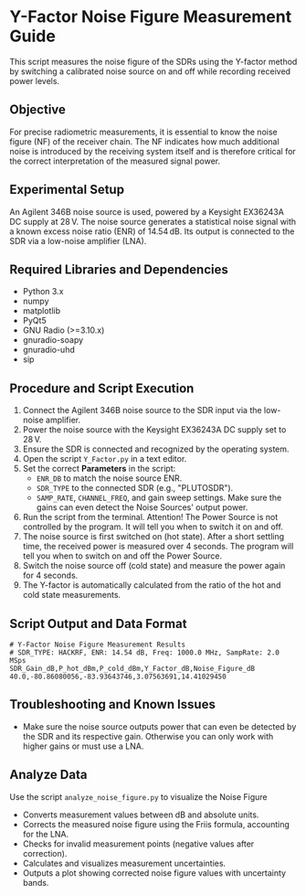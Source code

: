 # Y-Factor Noise Figure Measurement Guide

This script measures the noise figure of the SDRs using the Y-factor method by switching a calibrated noise source on and off while recording received power levels.

## **Objective**
For precise radiometric measurements, it is essential to know the noise figure (NF) of the receiver chain. The NF indicates how much additional noise is introduced by the receiving system itself and is therefore critical for the correct interpretation of the measured signal power.

## **Experimental Setup**
An Agilent 346B noise source is used, powered by a Keysight EX36243A DC supply at 28 V. The noise source generates a statistical noise signal with a known excess noise ratio (ENR) of 14.54 dB. Its output is connected to the SDR via a low-noise amplifier (LNA).

## **Required Libraries and Dependencies**
- Python 3.x
- numpy
- matplotlib
- PyQt5
- GNU Radio (>=3.10.x)
- gnuradio-soapy
- gnuradio-uhd
- sip

## **Procedure and Script Execution**
1. Connect the Agilent 346B noise source to the SDR input via the low-noise amplifier.
2. Power the noise source with the Keysight EX36243A DC supply set to 28 V.
3. Ensure the SDR is connected and recognized by the operating system.
4. Open the script `Y_Factor.py` in a text editor.
5. Set the correct **Parameters** in the script:
   - `ENR_DB` to match the noise source ENR.
   - `SDR_TYPE` to the connected SDR (e.g., "PLUTOSDR").
   - `SAMP_RATE`, `CHANNEL_FREQ`, and gain sweep settings. Make sure the gains can even detect the Noise Sources' output power.
6. Run the script from the terminal. Attention! The Power Source is not controlled by the program. It will tell you when to switch it on and off.
7. The noise source is first switched on (hot state). After a short settling time, the received power is measured over 4 seconds. The program will tell you when to switch on and off the Power Source.
8. Switch the noise source off (cold state) and measure the power again for 4 seconds.
9. The Y-factor is automatically calculated from the ratio of the hot and cold state measurements.

## **Script Output and Data Format**
```text
# Y-Factor Noise Figure Measurement Results
# SDR_TYPE: HACKRF, ENR: 14.54 dB, Freq: 1000.0 MHz, SampRate: 2.0 MSps
SDR_Gain_dB,P_hot_dBm,P_cold_dBm,Y_Factor_dB,Noise_Figure_dB
40.0,-80.86080056,-83.93643746,3.07563691,14.41029450
```

## **Troubleshooting and Known Issues**
- Make sure the noise source outputs power that can even be detected by the SDR and its respective gain. Otherwise you can only work with higher gains or must use a LNA. 

## Analyze Data
Use the script `analyze_noise_figure.py` to visualize the Noise Figure
- Converts measurement values between dB and absolute units.  
- Corrects the measured noise figure using the Friis formula, accounting for the LNA.  
- Checks for invalid measurement points (negative values after correction).  
- Calculates and visualizes measurement uncertainties.  
- Outputs a plot showing corrected noise figure values with uncertainty bands.  